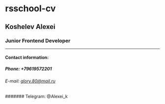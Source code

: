 # rsschool-cv
## Koshelev Alexei
### Junior Frontend Developer
******************************
#### Contact information:
##### Phone: +79619572201
###### E-mail: glory.80@mail.ru
####### Telegram: @Alexei_k
